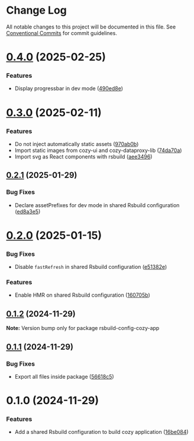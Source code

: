 # Change Log

All notable changes to this project will be documented in this file.
See [Conventional Commits](https://conventionalcommits.org) for commit guidelines.

# [0.4.0](https://github.com/cozy/cozy-libs/compare/rsbuild-config-cozy-app@0.3.0...rsbuild-config-cozy-app@0.4.0) (2025-02-25)


### Features

* Display progressbar in dev mode ([490ed8e](https://github.com/cozy/cozy-libs/commit/490ed8e8de0a2197dedcf810e1606874ba1c8a0f))





# [0.3.0](https://github.com/cozy/cozy-libs/compare/rsbuild-config-cozy-app@0.2.1...rsbuild-config-cozy-app@0.3.0) (2025-02-11)


### Features

* Do not inject automatically static assets ([970ab0b](https://github.com/cozy/cozy-libs/commit/970ab0b0db465ef02b076d7bb83f4d33a7fefbc4))
* Import static images from cozy-ui and cozy-dataproxy-lib ([74da70a](https://github.com/cozy/cozy-libs/commit/74da70acda608c537f0970e70c80c86839dc438d))
* Import svg as React components with rsbuild ([aee3496](https://github.com/cozy/cozy-libs/commit/aee3496e75ae606daa7f0ddd6b93d2ffe9de4aea))





## [0.2.1](https://github.com/cozy/cozy-libs/compare/rsbuild-config-cozy-app@0.2.0...rsbuild-config-cozy-app@0.2.1) (2025-01-29)


### Bug Fixes

* Declare assetPrefixes for dev mode in shared Rsbuild configuration ([ed8a3e5](https://github.com/cozy/cozy-libs/commit/ed8a3e50dfa8b26d6af6cb8b7d09ef0944b15888))





# [0.2.0](https://github.com/cozy/cozy-libs/compare/rsbuild-config-cozy-app@0.1.2...rsbuild-config-cozy-app@0.2.0) (2025-01-15)


### Bug Fixes

* Disable `fastRefresh` in shared Rsbuild configuration ([e51382e](https://github.com/cozy/cozy-libs/commit/e51382e331e4256387f5ff0b485cba1122dfd8a3))


### Features

* Enable HMR on shared Rsbuild configuration ([160705b](https://github.com/cozy/cozy-libs/commit/160705b24d6e4ab8b6eccd3047dacaaae9cf7bc0))





## [0.1.2](https://github.com/cozy/cozy-libs/compare/rsbuild-config-cozy-app@0.1.1...rsbuild-config-cozy-app@0.1.2) (2024-11-29)

**Note:** Version bump only for package rsbuild-config-cozy-app





## [0.1.1](https://github.com/cozy/cozy-libs/compare/rsbuild-config-cozy-app@0.1.0...rsbuild-config-cozy-app@0.1.1) (2024-11-29)


### Bug Fixes

* Export all files inside package ([56618c5](https://github.com/cozy/cozy-libs/commit/56618c5308cb6b83226f5cc1e68897a3216ea562))





# 0.1.0 (2024-11-29)


### Features

* Add a shared Rsbuild configuration to build cozy application ([16be084](https://github.com/cozy/cozy-libs/commit/16be0844a8f9e10f626778c1fd4b3962a155545a))
